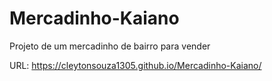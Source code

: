 # Mercadinho-Kaiano
 Projeto de um mercadinho de bairro para vender
 
URL: https://cleytonsouza1305.github.io/Mercadinho-Kaiano/